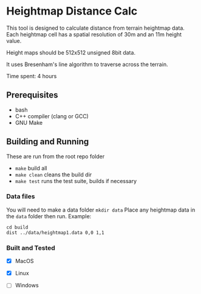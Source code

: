 # Heightmap Distance Calc

  This tool is designed to calculate distance from terrain heightmap data. Each heightmap cell has a spatial resolution of 30m and an 11m height value.
  
  Height maps should be 512x512 unsigned 8bit data.
  
  It uses Bresenham's line algorithm to traverse across the terrain.
  
  Time spent: 4 hours
  
## Prerequisites
  * bash 
  * C++ compiler (clang or GCC)
  * GNU Make

## Building and Running
These are run from the root repo folder
  * ```make``` build all
  * ```make clean``` cleans the build dir
  * ```make test``` runs the test suite, builds if necessary

### Data files
You will need to make a data folder
```mkdir data```
Place any heightmap data in the ```data``` folder then run. 
Example:
```
cd build
dist ../data/heightmap1.data 0,0 1,1
```
   

### Built and Tested
  - [x] MacOS
  - [x] Linux
  - [ ] Windows


  
  
  
  
  
  
 

